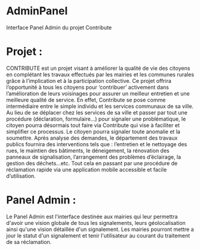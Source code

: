 # AdminPanel
Interface Panel Admin du projet Contribute

# Projet : 
CONTRIBUTE est un projet visant à améliorer la qualité de vie des citoyens en complétant les travaux effectués par les mairies et les communes rurales grâce à l’implication et à la participation collective. Ce projet offrira l’opportunité à tous les citoyens pour ‘contribuer’ activement dans l’amélioration de leurs voisinages pour assurer un meilleur entretien et une meilleure qualité de service. En effet, Contribute se pose comme intermédiaire entre le simple individu et les services communaux de sa ville. Au lieu de se déplacer chez les services de sa ville et passer par tout une procédure (déclaration, formulaire...) pour signaler une problématique, le citoyen pourra désormais tout faire via Contribute qui vise à faciliter et simplifier ce processus. Le citoyen pourra signaler toute anomalie et la soumettre. Après analyse des demandes, le département des travaux publics fournira des interventions tels que : l’entretien et le nettoyage des rues, le maintien des bâtiments, le déneigement, la rénovation des panneaux de signalisation, l’arrangement des problèmes d’éclairage, la gestion des déchets...etc. Tout cela en passant par une procédure de réclamation rapide via une application mobile accessible et facile d’utilisation. 

# Panel Admin : 
Le Panel Admin est l'interface destinée aux mairies qui leur permettra d'avoir une vision globale de tous les signalements, leurs géolocalisation ainsi qu'une vision détaillée d'un signalement. Les mairies pourront mettre a jour le statut d'un signalement et tenir l'utilisateur au courant du traitement de sa réclamation.
